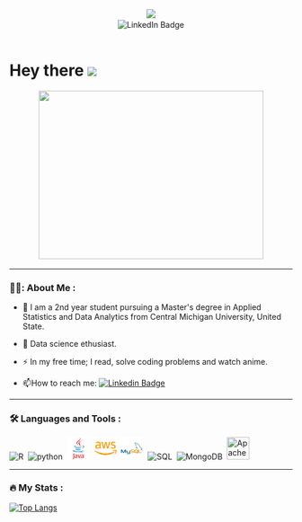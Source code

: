 <div id="header" align="center">
  <img src="https://media.giphy.com/media/qgQUggAC3Pfv687qPC/giphy.gif" width="100"/>
</div>

<div id="header" align="center">
  <img src="https://img.shields.io/badge/LinkedIn-blue?style=for-the-badge&logo=linkedin&logoColor=white" width="70" alt="LinkedIn Badge"/>
</div>

<div id="badges" align="center">
  <img src="https://komarev.com/ghpvc/?username=eemeresiev&style=flat-square&color=blue" alt=""/>
</div>

<h1>
  Hey there
  <img src="https://media.giphy.com/media/hvRJCLFzcasrR4ia7z/giphy.gif" width="30px"/>
</h1>

<div align="center">
  <img src="https://media.giphy.com/media/3oKIPEqDGUULpEU0aQ/giphy.gif" width="400" height="300"/>
</div>

---

### 👨‍💻: About Me :

- :telescope: I am a 2nd year student pursuing a Master's degree in Applied Statistics and Data Analytics from Central Michigan University, United State.

- :seedling: Data science ethusiast.

- :zap: In my free time; I read, solve coding problems and watch anime.

- :mailbox:How to reach me: [![Linkedin Badge](https://img.shields.io/badge/-EmmanuelEsivwenughwu-blue?style=flat&logo=Linkedin&logoColor=white)](https://www.linkedin.com/in/emmanuel-esivwenughwu-878a7074/)

---

### :hammer_and_wrench: Languages and Tools :
<div>
  <img src="https://cdn4.iconfinder.com/data/icons/logos-and-brands/512/285_R_Project_logo-128.png" title="R"  alt="R" width="40" height="40"/>&nbsp;
  <img src="https://cdn4.iconfinder.com/data/icons/logos-and-brands/512/267_Python_logo-128.png" title="python"  alt="python" width="40" height="40"/>&nbsp;
  <img src="https://github.com/devicons/devicon/blob/master/icons/java/java-original-wordmark.svg" title="Java" alt="Java" width="40" height="40"/>&nbsp;
  <img src="https://github.com/devicons/devicon/blob/master/icons/amazonwebservices/amazonwebservices-plain-wordmark.svg" title="AWS" alt="AWS" width="40" height="40"/>&nbsp;
  <img src="https://github.com/devicons/devicon/blob/master/icons/mysql/mysql-original-wordmark.svg" title="MySQL"  alt="MySQL" width="40" height="40"/>&nbsp;
  <img src="https://cdn4.iconfinder.com/data/icons/flat-pro-database-set-1/32/sql-badge-128.png" title="SQL"  alt="SQL" width="40" height="40"/>&nbsp;
  <img src="https://cdn.icon-icons.com/icons2/2415/PNG/128/mongodb_original_wordmark_logo_icon_146425.png" title="MongoDB"  alt="MongoDB" width="40" height="40"/>&nbsp;
  <img src="https://www.cleanpng.com/png-apache-spark-apache-hadoop-big-data-scala-apache-h-810810/" title="Apache spark alt="Apache spark" width="40" height="40"/>&nbsp;
 </div>
 
 ---

### :fire: My Stats :
 [![Top Langs](https://github-readme-stats.vercel.app/api/top-langs/?username=eemeresiev&layout=compact&theme=vision-friendly-dark)](https://github.com/anuraghazra/github-readme-stats)
  
